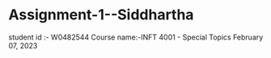 # Assignment-1--Siddhartha
student id :- W0482544 Course name:-INFT 4001 - Special Topics February 07, 2023
